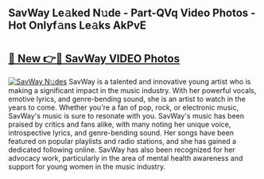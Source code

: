 ## SavWay Le𝚊ked N𝚞de - Part-QVq Video Photos - Hot Onlyf𝚊ns Le𝚊ks AkPvE

# <h2><a href="http://ab54934.deff.icu/?id=SavWay">🔗 New 👉🔴 SavWay VIDEO Photos</a></h2>

[![SavWay N𝚞des](https://i.imgur.com/rIISA9y.gif)](http://ab54934.deff.icu/?id=SavWay)
SavWay is a talented and innovative young artist who is making a significant impact in the music industry. With her powerful vocals, emotive lyrics, and genre-bending sound, she is an artist to watch in the years to come. Whether you're a fan of pop, rock, or electronic music, SavWay's music is sure to resonate with you. SavWay's music has been praised by critics and fans alike, with many noting her unique voice, introspective lyrics, and genre-bending sound. Her songs have been featured on popular playlists and radio stations, and she has gained a dedicated following online. SavWay has also been recognized for her advocacy work, particularly in the area of mental health awareness and support for young women in the music industry.
